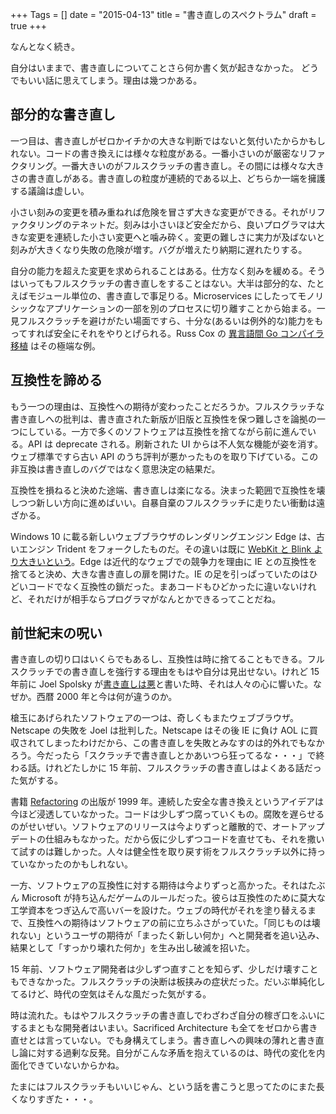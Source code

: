 +++
Tags = []
date = "2015-04-13"
title = "書き直しのスペクトラム"
draft = true
+++

なんとなく続き。

自分はいままで、書き直しについてことさら何か書く気が起きなかった。
どうでもいい話に思えてしまう。理由は幾つかある。

## 部分的な書き直し

一つ目は、書き直しがゼロかイチかの大きな判断ではないと気付いたからかもしれない。コードの書き換えには様々な粒度がある。一番小さいのが厳密なリファクタリング。一番大きいのがフルスクラッチの書き直し。その間には様々な大きさの書き直しがある。書き直しの粒度が連続的である以上、どちらか一端を擁護する議論は虚しい。

小さい刻みの変更を積み重ねれば危険を冒さず大きな変更ができる。それがリファクタリングのテネットだ。刻みは小さいほど安全だから、良いプログラマは大きな変更を連続した小さい変更へと噛み砕く。変更の難しさに実力が及ばないと刻みが大きくなり失敗の危険が増す。バグが増えたり納期に遅れたりする。

自分の能力を超えた変更を求められることはある。仕方なく刻みを緩める。そうはいってもフルスクラッチの書き直しをすることはない。大半は部分的な、たとえばモジュール単位の、書き直しで事足りる。Microservices にしたってモノリシックなアプリケーションの一部を別のプロセスに切り離すことから始まる。一見フルスクラッチを避けがたい場面ですら、十分な(あるいは例外的な)能力をもってすれば安全にそれをやりとげられる。Russ Cox の [異言語間 Go コンパイラ移植](https://golang.org/s/go13compiler) はその極端な例。

## 互換性を諦める

もう一つの理由は、互換性への期待が変わったことだろうか。フルスクラッチな書き直しへの批判は、書き直された新版が旧版と互換性を保つ難しさを論拠の一つにしている。一方で多くのソフトウェアは互換性を捨てながら前に進んでいる。API は deprecate される。刷新された UI からは不人気な機能が姿を消す。ウェブ標準ですら古い API のうち評判が悪かったものを取り下げている。この非互換は書き直しのバグではなく意思決定の結果だ。

互換性を損ねると決めた途端、書き直しは楽になる。決まった範囲で互換性を壊しつつ新しい方向に進めばいい。自暴自棄のフルスクラッチに走りたい衝動は遠ざかる。

Windows 10 に載る新しいウェブブラウザのレンダリングエンジン Edge は、古いエンジン Trident をフォークしたものだ。その違いは既に [WebKit と Blink より大きいという](http://www.smashingmagazine.com/2015/01/26/inside-microsofts-new-rendering-engine-project-spartan/
)。Edge は近代的なウェブでの競争力を理由に IE との互換性を捨てると決め、大きな書き直しの扉を開けた。IE の足を引っぱっていたのはひどいコードでなく互換性の鎖だった。まあコードもひどかったに違いないけれど、それだけが相手ならプログラマがなんとかできるってことだね。


## 前世紀末の呪い

書き直しの切り口はいくらでもあるし、互換性は時に捨てることもできる。フルスクラッチでの書き直しを強行する理由をもはや自分は見出せない。けれど 15 年前に Joel Spolsky が[書き直しは悪](http://www.joelonsoftware.com/articles/fog0000000069.html)と書いた時、それは人々の心に響いた。なぜか。西暦 2000 年と今は何が違うのか。

槍玉にあげられたソフトウェアの一つは、奇しくもまたウェブブラウザ。Netscape の失敗を Joel は批判した。Netscape はその後 IE に負け AOL に買収されてしまったわけだから、この書き直しを失敗とみなすのは的外れでもなかろう。今だったら「スクラッチで書き直しとかあいつら狂ってるな・・・」で終わる話。けれどたしかに 15 年前、フルスクラッチの書き直しはよくある話だった気がする。

書籍 [Refactoring](http://www.amazon.com/dp/0201485672) の出版が 1999 年。連続した安全な書き換えというアイデアは今ほど浸透していなかった。コードは少しずつ腐っていくもの。腐敗を遅らせるのがせいぜい。ソフトウェアのリリースは今よりずっと離散的で、オートアップデートの仕組みもなかった。だから仮に少しずつコードを直せても、それを撒いて試すのは難しかった。人々は健全性を取り戻す術をフルスクラッチ以外に持っていなかったのかもしれない。

一方、ソフトウェアの互換性に対する期待は今よりずっと高かった。それはたぶん Microsoft が持ち込んだゲームのルールだった。彼らは互換性のために莫大な工学資本をつぎ込んで高いバーを設けた。ウェブの時代がそれを塗り替えるまで、互換性への期待はソフトウェアの前に立ちふさがっていた。「同じものは壊れない」というユーザの期待が「まったく新しい何か」へと開発者を追い込み、結果として「すっかり壊れた何か」を生み出し破滅を招いた。

15 年前、ソフトウェア開発者は少しずつ直すことを知らず、少しだけ壊すこともできなかった。フルスクラッチの決断は板挟みの症状だった。だいぶ単純化してるけど、時代の空気はそんな風だった気がする。

時は流れた。もはやフルスクラッチの書き直しでわざわざ自分の稼ぎ口をふいにするまともな開発者はいまい。Sacrificed Architecture も全てをゼロから書き直せとは言っていない。でも身構えてしまう。書き直しへの興味の薄れと書き直し論に対する過剰な反発。自分がこんな矛盾を抱えているのは、時代の変化を内面化できていないからかね。

たまにはフルスクラッチもいいじゃん、という話を書こうと思ってたのにまた長くなりすぎた・・・。


